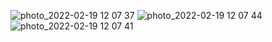 ![photo_2022-02-19 12 07 37](https://user-images.githubusercontent.com/49156359/154788996-53eab659-0474-407b-9140-5be90da11d5a.jpeg)
![photo_2022-02-19 12 07 44](https://user-images.githubusercontent.com/49156359/154789011-9e075d1d-0916-4e1a-9b06-df1fd33ec23a.jpeg)
![photo_2022-02-19 12 07 41](https://user-images.githubusercontent.com/49156359/154789014-8871473e-10b1-465c-bdd7-85b237c53c8b.jpeg)
